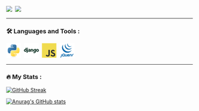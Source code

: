 <img src="https://media4.giphy.com/media/yy4FMvzk7hLFoFGz3W/giphy.gif" width="150"/>&nbsp;
<a href="https://www.instagram.com/v_moem_serdce_dirka/"><img src="https://media0.giphy.com/media/KnP4MW4dkeNJWCThSg/giphy.gif" width="50"></a>

---
### :hammer_and_wrench: Languages and Tools :
<a href="https://www.python.org/"><img src="https://github.com/devicons/devicon/blob/master/icons/python/python-original.svg" width="40" height="40"/></a>&nbsp;
<a href="https://www.djangoproject.com/"><img src="https://github.com/devicons/devicon/blob/master/icons/django/django-plain-wordmark.svg" width="40" height="40"/></a>&nbsp;
<a href="https://www.javascript.com/"><img src="https://github.com/devicons/devicon/blob/master/icons/javascript/javascript-original.svg" width="40" height="40"/></a>&nbsp;
<a href="https://jquery.com/"><img src="https://github.com/devicons/devicon/blob/master/icons/jquery/jquery-plain-wordmark.svg" width="40" height="40"/></a>&nbsp;

---

### :fire: My Stats :
[![GitHub Streak](http://github-readme-streak-stats.herokuapp.com?user=LilScottyPippen&theme=dark&background=000000)](https://git.io/streak-stats)

[![Anurag's GitHub stats](https://github-readme-stats.vercel.app/api?username=LilScottyPippen&theme=dark)](https://github.com/anuraghazra/github-readme-stats)
